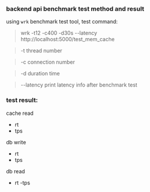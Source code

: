 
### backend api benchmark test method and result

using `wrk` benchmark test tool, test command:
> wrk -t12 -c400 -d30s --latency http://localhost:5000/test_mem_cache

> -t thread number

> -c connection number

> -d duration time

> --latency print latency info after benchmark test

### test result:

cache read
- rt
- tps


db write
 
- rt
- tps


db read

- rt
-tps



